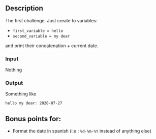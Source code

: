 ## Description

The first challenge. Just create to variables:
- `first_variable = hello`
- `second_variable = my dear`

and print their concatenation + current date.

### Input

Nothing

### Output

Something like

`hello my dear: 2020-07-27`

## Bonus points for:
- Format the date in spanish (i.e.: `%d-%m-%Y` instead of anything else)